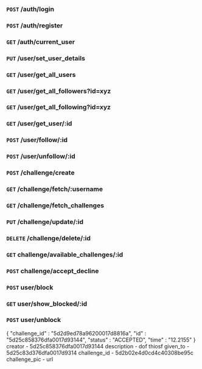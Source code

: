 ### `POST` /auth/login

### `POST` /auth/register

### `GET` /auth/current_user

### `PUT` /user/set_user_details

### `GET` /user/get_all_users

### `GET` /user/get_all_followers?id=xyz

### `GET` /user/get_all_following?id=xyz

### `GET` /user/get_user/:id

### `POST` /user/follow/:id

### `POST` /user/unfollow/:id

### `POST` /challenge/create

### `GET` /challenge/fetch/:username

### `GET` /challenge/fetch_challenges

### `PUT` /challenge/update/:id

### `DELETE` /challenge/delete/:id

### `GET` challenge/available_challenges/:id

### `POST` challenge/accept_decline

### `POST` user/block

### `GET` user/show_blocked/:id

### `POST` user/unblock

{
"challenge_id" : "5d2d9ed78a96200017d8816a",
"id" : "5d25c858376dfa0017d93144",
"status" : "ACCEPTED",
"time" : "12.2155"
}
creator - 5d25c858376dfa0017d93144
description - dof thiosf
given_to - 5d25c83d376dfa0017d9314
challenge_id - 5d2b02e4d0cd4c40308be95c
challenge_pic - url
